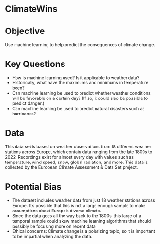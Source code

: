 # ClimateWins
# Objective
Use machine learning to help predict the consequences of climate change.
# Key Questions
* How is machine learning used? Is it applicable to weather data?
* Historically, what have the maximums and minimums in temperature been?
* Can machine learning be used to predict whether weather conditions will be favorable on a certain day? (If so, it could also be possible to predict danger.)
* Can machine learning be used to predict natural disasters such as hurricanes?
# Data
This data set is based on weather observations from 18 different weather stations across Europe, which contain data ranging from the late 1800s to 2022. Recordings exist for almost every day with values such as temperature, wind speed, snow, global radiation, and more. This data is collected by the European Climate Assessment & Data Set project.
# Potential Bias
* The dataset includes weather data from just 18 weather stations across Europe. It’s possible that this is not a large enough sample to make assumptions about Europe’s diverse climate.
* Since the data goes all the way back to the 1800s, this large of a temporal sample could skew machine learning algorithms that should possibly be focusing more on recent data.
* Ethical concerns: Climate change is a polarizing topic, so it is important to be impartial when analyzing the data.



  

